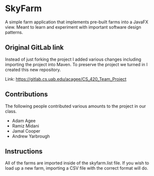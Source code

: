 # SkyFarm
A simple farm application that implements pre-built farms into a JavaFX view. Meant to learn and experiment with important software design patterns.

## Original GitLab link
Instead of just forking the project I added various changes including importing the project into Maven. To preserve the project we
turned in I created this new repository.

Link: https://gitlab.cs.uab.edu/acagee/CS_420_Team_Project

## Contributions
The following people contributed various amounts to the project in our class.
* Adam Agee
* Ramiz Midani
* Jamal Cooper
* Andrew Yarbrough

## Instructions
All of the farms are imported inside of the skyfarm.list file. If you wish to load up a new farm, importing a CSV file with the correct format will do.


